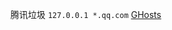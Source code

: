 腾讯垃圾
`127.0.0.1 *.qq.com`
[GHosts](https://github.com/sy618/hosts/blob/master/ADFQ?raw=true&username=Dobby233Liu)
